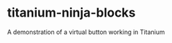 titanium-ninja-blocks
=====================

A demonstration of a virtual button working in Titanium